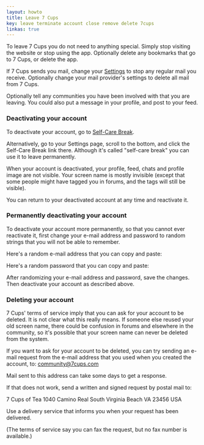 ```yaml
---
layout: howto
title: Leave 7 Cups
key: leave terminate account close remove delete 7cups
linkas: true
---
```

To leave 7 Cups you do not need to anything special. Simply stop visiting the website or stop using the app. Optionally delete any bookmarks that go to 7 Cups, or delete the app.

If 7 Cups sends you mail, change your [Settings](https://www.7cups.com/member/editAccount.php) to stop any regular mail you receive. Optionally change your mail provider's settings to delete all mail from 7 Cups.

Optionally tell any communities you have been involved with that you are leaving. You could also put a message in your profile, and post to your feed.

### Deactivating your account
To deactivate your account, go to [Self-Care Break](https://www.7cups.com/member/deactivate.php).

Alternatively, go to your Settings page, scroll to the bottom, and click the Self-Care Break link there. Although it's called "self-care break" you can use it to leave permanently.

When your account is deactivated, your profile, feed, chats and profile image are not visible. Your screen name is mostly invisible (except that some people might have tagged you in forums, and the tags will still be visible).

You can return to your deactivated account at any time and reactivate it.

### Permanently deactivating your account
To deactivate your account more permanently, so that you cannot ever reactivate it, first change your e-mail address and password to random strings that you will not be able to remember.

Here's a random e-mail address that you can copy and paste:

Here's a random password that you can copy and paste:

After randomizing your e-mail address and password, save the changes. Then deactivate your account as described above.

### Deleting your account
7 Cups' terms of service imply that you can ask for your account to be deleted. It is not clear what this really means. If someone else reused your old screen name, there could be confusion in forums and elsewhere in the community, so it's possible that your screen name can never be deleted from the system.

If you want to ask for your account to be deleted, you can try sending an e-mail request from the e-mail address that you used when you created the account, to: community@7cups.com

Mail sent to this address can take some days to get a response.

If that does not work, send a written and signed request by postal mail to:

7 Cups of Tea
1040 Camino Real South
Virginia Beach
VA 23456
USA

Use a delivery service that informs you when your request has been delivered. 

(The terms of service say you can fax the request, but no fax number is available.)
